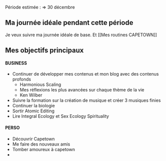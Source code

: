 Période estimée : => 30 décembre

## Ma journée idéale pendant cette période
Je veux suivre ma journée idéale de base. 
Et  [[Mes routines CAPETOWN]]

## Mes objectifs principaux
#### BUSINESS
- Continuer de développer mes contenus et mon blog avec des contenus profonds
	- Harmonious Scaling 
	- Mes réflexions les plus avancées sur chaque thème de la vie
	- Ken Wilber
- Suivre la formation sur la création de musique et créer 3 musiques finies
- Continuer la biologie
- Sortir Atomic Editing
- Lire Integral Ecology et Sex Ecology Spirituality

#### PERSO
- Découvrir Capetown 
- Me faire des nouveaux amis 
- Tomber amoureux à capetown
- 